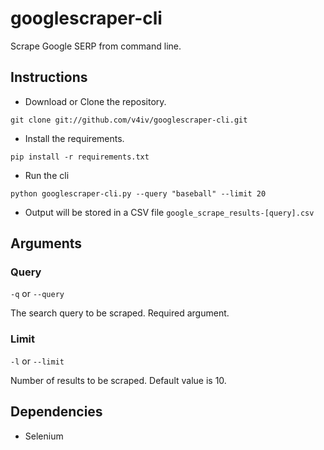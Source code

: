 # googlescraper-cli
Scrape Google SERP from command line.

## Instructions
* Download or Clone the repository.
```commandline
git clone git://github.com/v4iv/googlescraper-cli.git
```
* Install the requirements.
```commandline
pip install -r requirements.txt
```
* Run the cli
```commandline
python googlescraper-cli.py --query "baseball" --limit 20
```
* Output will be stored in a CSV file `google_scrape_results-[query].csv`

## Arguments
### Query
`-q` or `--query`

The search query to be scraped. Required argument.

### Limit
`-l` or `--limit`

Number of results to be scraped. Default value is 10.

## Dependencies
* Selenium